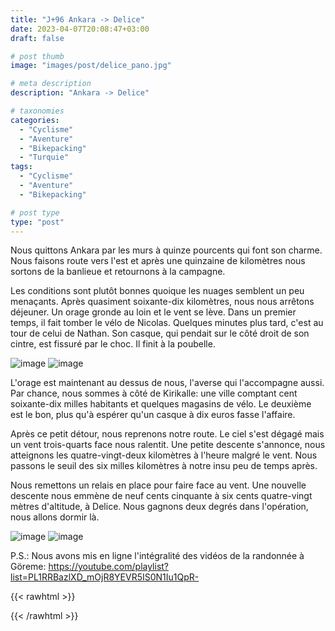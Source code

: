 ```yaml
---
title: "J+96 Ankara -> Delice"
date: 2023-04-07T20:08:47+03:00
draft: false

# post thumb
image: "images/post/delice_pano.jpg"

# meta description
description: "Ankara -> Delice"

# taxonomies
categories:
  - "Cyclisme" 
  - "Aventure" 
  - "Bikepacking"
  - "Turquie" 
tags:
  - "Cyclisme" 
  - "Aventure" 
  - "Bikepacking" 

# post type
type: "post"
---
```


Nous quittons Ankara par les murs à quinze pourcents qui font son charme. Nous faisons route vers l'est et après une quinzaine de kilomètres nous sortons de la banlieue et retournons à la campagne. 

Les conditions sont plutôt bonnes quoique les nuages semblent un peu menaçants. Après quasiment soixante-dix kilomètres, nous nous arrêtons déjeuner. Un orage gronde au loin et le vent se lève. Dans un premier temps, il fait tomber le vélo de Nicolas. Quelques minutes plus tard, c'est au tour de celui de Nathan. Son casque, qui pendait sur le côté droit de son cintre, est fissuré par le choc. Il finit à la poubelle. 

![image](../../images/post/delice_casqueext.jpg)
![image](../../images/post/delice_casqueint.jpg)

L'orage est maintenant au dessus de nous, l'averse qui l'accompagne aussi. Par chance, nous sommes à côté de  Kirikalle: une ville comptant cent soixante-dix milles habitants et quelques magasins de vélo. Le deuxième est le bon, plus qu'à espérer qu'un casque à dix euros fasse l'affaire. 

Après ce petit détour, nous reprenons notre route. Le ciel s'est dégagé mais un vent trois-quarts face nous ralentit. Une petite descente s'annonce, nous atteignons les quatre-vingt-deux kilomètres à l'heure malgré le vent. Nous passons le seuil des six milles kilomètres à notre insu peu de temps après. 

Nous remettons un relais en place pour faire face au vent. Une nouvelle descente nous emmène de neuf cents cinquante à six cents quatre-vingt mètres d'altitude, à Delice. Nous gagnons deux degrés dans l'opération, nous allons dormir là. 

![image](../../images/post/delice_mosquee.jpg)
![image](../../images/post/delice_cielrose.jpg)

P.S.: Nous avons mis en ligne l'intégralité des vidéos de la randonnée à Göreme: https://youtube.com/playlist?list=PL1RRBazlXD_mOjR8YEVR5IS0N1Iu1QpR-

{{< rawhtml >}}
<div class="strava-embed-placeholder" data-embed-type="activity" data-embed-id="8849193490"></div><script src="https://strava-embeds.com/embed.js"></script>
{{< /rawhtml >}}
